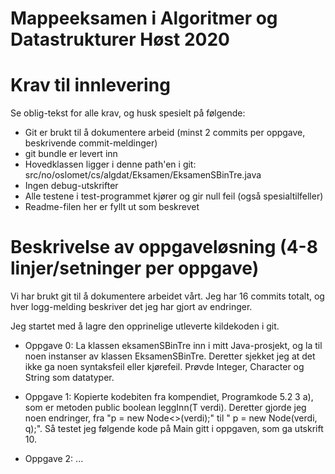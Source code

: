 # Mappeeksamen i Algoritmer og Datastrukturer Høst 2020

# Krav til innlevering

Se oblig-tekst for alle krav, og husk spesielt på følgende:

* Git er brukt til å dokumentere arbeid (minst 2 commits per oppgave, beskrivende commit-meldinger)	
* git bundle er levert inn
* Hovedklassen ligger i denne path'en i git: src/no/oslomet/cs/algdat/Eksamen/EksamenSBinTre.java
* Ingen debug-utskrifter
* Alle testene i test-programmet kjører og gir null feil (også spesialtilfeller)
* Readme-filen her er fyllt ut som beskrevet


# Beskrivelse av oppgaveløsning (4-8 linjer/setninger per oppgave)

Vi har brukt git til å dokumentere arbeidet vårt. Jeg har 16 commits totalt, 
og hver logg-melding beskriver det jeg har gjort av endringer.

Jeg startet med å lagre den opprinelige utleverte kildekoden i git.

* Oppgave 0: La klassen eksamenSBinTre inn i mitt Java-prosjekt, og la til noen instanser av klassen EksamenSBinTre. 
Deretter sjekket jeg at det ikke ga noen syntaksfeil eller kjørefeil. Prøvde Integer, Character og String som datatyper.

* Oppgave 1: Kopierte kodebiten fra kompendiet, Programkode 5.2 3 a), som er metoden public boolean leggInn(T verdi). Deretter
gjorde jeg noen endringer, fra "p = new Node<>(verdi);" til " p = new Node<T>(verdi, q);". Så testet jeg følgende kode på Main gitt 
i oppgaven, som ga utskrift 10.


* Oppgave 2: ...